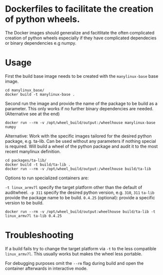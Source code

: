 # Dockerfiles to facilitate the creation of python wheels.

The Docker images should generalize and facitlitate the often complicated creation of python wheels especially
if they have complicated dependecies or binary dependencies e.g numpy.

# Usage

First the build base image needs to be created with the `manylinux-base` base image.

```
cd manylinux_base/
docker build -t manylinux-base .
```

Second run the image and provide the name of the package to be build as a parameter. This only works if no further binary dependencies are needed. (Alternative see at the end)

```
docker run --rm -v /opt/wheel_build/output:/wheelhouse manylinux-base numpy
```

Alternative: Work with the specific images tailored for the desired python package, e.g. ta-lib. Can be used without any parameters if nothing special is required. Will build a wheel of the python package and audit it to the most recent manylinux definition.

```
cd packages/ta-lib/
docker build -t build/ta-lib .
docker run --rm -v /opt/wheel_build/output:/wheelhouse build/ta-lib
```

Options to run specialized containers are:

`-t linux_armv7l` specify the target platform other than the default of auditwheel.
`-p 311` specify the desired python version, e.g. `310`, `311`
`ta-lib` provide the package name to be build.
`0.4.25` (optional): provide a specific version to be build.

```
docker run --rm -v /opt/wheel_build/output:wheelhouse build/ta-lib -t linux_armv7l ta-lib 0.4.25
```

# Troubleshooting

If a build fails try to change the target platform via `-t` to the less compatible `linux_armv7l`. This usually works but makes the wheel less portable.

For debugging purposes omit the `--rm` flag during build and open the container afterwards in interactive mode.
